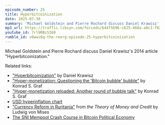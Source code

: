 ```yaml
---
episode_number: 25
title: Hyperbitcoinization
date: 2025-07-30
summary: 'Michael Goldstein and Pierre Rochard discuss Daniel Krawisz''s 2014 article "Hyperbitcoinization."'
mp3_url: https://traffic.libsyn.com/forcedn/644f5696-c625-468a-a0c3-f02493f7b768/thereorg-ep025-hyperbitcoinization.mp3
youtube_id: 7rl9RBcSI60
rumble_id: v6wwi6q-the-reorg-episode-25-hyperbitcoinization
---
```


Michael Goldstein and Pierre Rochard discuss Daniel Krawisz's 2014 article "Hyperbitcoinization."

Related links:

- ["Hyperbitcoinization"](/mempool/hyperbitcoinization/) by Daniel Krawisz
- ["Hyper-monetization: Questioning the 'Bitcoin bubble' bubble"](https://www.konradsgraf.com/blog1/2013/4/6/hyper-monetization-questioning-the-bitcoin-bubble-bubble.html) by Konrad S. Graf
- ["Hyper-monetization reloaded: Another round of bubble talk"](https://www.konradsgraf.com/blog1/2013/11/7/hyper-monetization-reloaded-another-round-of-bubble-talk.html) by Konrad S. Graf
- [USD hyperinflation chart](https://x.com/bitstein/status/1950623403913674860)
- ["Currency Reform in Ruritania"](https://mises.org/online-book/theory-money-and-credit/chapter-23-return-sound-money/3-currency-reform-ruritania) from _the Theory of Money and Credit_ by Ludwig von Mises
- [The SNI Mempool Crash Course in Bitcoin Political Economy](/crash-course/)
